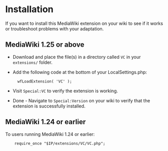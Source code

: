 # Installation

If you want to install this MediaWiki extension on your wiki to see if it works or troubleshoot problems with your adaptation.

## MediaWiki 1.25 or above
* Download and place the file(s) in a directory called `VC` in your `extensions/` folder.
* Add the following code at the bottom of your LocalSettings.php:

        wfLoadExtension( 'VC' );

* Visit `Special:VC` to verify the extension is working.
* Done - Navigate to `Special:Version` on your wiki to verify that the extension is successfully installed.

## MediaWiki 1.24 or earlier
To users running MediaWiki 1.24 or earlier:

        require_once "$IP/extensions/VC/VC.php";
